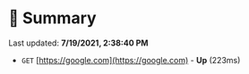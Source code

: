 # 📖 Summary
Last updated: **7/19/2021, 2:38:40 PM**

- `GET` [https://google.com](https://google.com) - **Up** (223ms)
